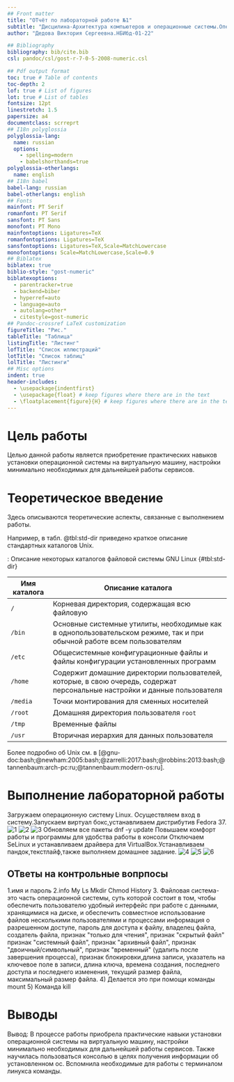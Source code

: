 ```yaml
---
## Front matter
title: "ОТчёт по лабораторной работе №1"
subtitle: "Дисцилина-Архитектура компьютеров и операционные системы.Операционные системы."
author: "Дедова Виктория Сергеевна.НБИбд-01-22"

## Bibliography
bibliography: bib/cite.bib
csl: pandoc/csl/gost-r-7-0-5-2008-numeric.csl

## Pdf output format
toc: true # Table of contents
toc-depth: 2
lof: true # List of figures
lot: true # List of tables
fontsize: 12pt
linestretch: 1.5
papersize: a4
documentclass: scrreprt
## I18n polyglossia
polyglossia-lang:
  name: russian
  options:
	- spelling=modern
	- babelshorthands=true
polyglossia-otherlangs:
  name: english
## I18n babel
babel-lang: russian
babel-otherlangs: english
## Fonts
mainfont: PT Serif
romanfont: PT Serif
sansfont: PT Sans
monofont: PT Mono
mainfontoptions: Ligatures=TeX
romanfontoptions: Ligatures=TeX
sansfontoptions: Ligatures=TeX,Scale=MatchLowercase
monofontoptions: Scale=MatchLowercase,Scale=0.9
## Biblatex
biblatex: true
biblio-style: "gost-numeric"
biblatexoptions:
  - parentracker=true
  - backend=biber
  - hyperref=auto
  - language=auto
  - autolang=other*
  - citestyle=gost-numeric
## Pandoc-crossref LaTeX customization
figureTitle: "Рис."
tableTitle: "Таблица"
listingTitle: "Листинг"
lofTitle: "Список иллюстраций"
lotTitle: "Список таблиц"
lolTitle: "Листинги"
## Misc options
indent: true
header-includes:
  - \usepackage{indentfirst}
  - \usepackage{float} # keep figures where there are in the text
  - \floatplacement{figure}{H} # keep figures where there are in the text
---
```


# Цель работы
Целью данной работы является приобретение практических навыков установки операционной системы на виртуальную машину, настройки минимально необходимых для дальнейшей работы сервисов.


# Теоретическое введение

Здесь описываются теоретические аспекты, связанные с выполнением работы.

Например, в табл. @tbl:std-dir приведено краткое описание стандартных каталогов Unix.

: Описание некоторых каталогов файловой системы GNU Linux {#tbl:std-dir}

| Имя каталога | Описание каталога                                                                                                          |
|--------------|----------------------------------------------------------------------------------------------------------------------------|
| `/`          | Корневая директория, содержащая всю файловую                                                                               |
| `/bin `      | Основные системные утилиты, необходимые как в однопользовательском режиме, так и при обычной работе всем пользователям     |
| `/etc`       | Общесистемные конфигурационные файлы и файлы конфигурации установленных программ                                           |
| `/home`      | Содержит домашние директории пользователей, которые, в свою очередь, содержат персональные настройки и данные пользователя |
| `/media`     | Точки монтирования для сменных носителей                                                                                   |
| `/root`      | Домашняя директория пользователя  `root`                                                                                   |
| `/tmp`       | Временные файлы                                                                                                            |
| `/usr`       | Вторичная иерархия для данных пользователя                                                                                 |

Более подробно об Unix см. в [@gnu-doc:bash;@newham:2005:bash;@zarrelli:2017:bash;@robbins:2013:bash;@tannenbaum:arch-pc:ru;@tannenbaum:modern-os:ru].

# Выполнение лабораторной работы

Загружаем операционную систему Linux. Осуществляем вход в систему.Запускаем виртуал бокс,устанавливаем дистрибутив Fedora 37.
![1](/home/vsdedova/Загрузки/1.jpg)
![2](/home/vsdedova/Загрузки/2.jpg)
![3](/home/vsdedova/Загрузки/3.jpg)
Обновляем все пакеты dnf -y update
Повышаем комфорт работы и программы для удобства работы в консоли
Отключаем SeLinux и устанавливаем драйвера для VirtualBox.Устанавливаем пандок,текстлайф,также выполняем домашнее задание.
![4](/home/vsdedova/Загрузки/4.jpg)
![5](/home/vsdedova/Загрузки/5.jpg)
![6](/home/vsdedova/Загрузки/6.jpg)
## ОТветы на контрольные вопрпосы
1.имя и пароль
2.info
My
Ls
Mkdir
Chmod
History
3. Файловая система- это часть операционной системы, суть которой состоит в том, чтобы обеспечить пользователю удобный интерфейс при работе с данными, хранящимися на диске, и обеспечить совместное использование файлов несколькими пользователями и процессами
информация о разрешенном доступе,
пароль для доступа к файлу,
владелец файла,
создатель файла,
признак "только для чтения", признак "скрытый файл"
признак "системный файл", признак "архивный файл", признак "двоичный/символьный",
признак "временный" (удалить после завершения процесса),
признак блокировки,длина записи,
указатель на ключевое поле в записи,
длина ключа,
времена создания, последнего доступа и последнего изменения,
текущий размер файла,
максимальный размер файла.
4) Делается это при помощи команды mount
5) Команда kill

# Выводы
Вывод: В процессе работы приобрела практические навыки установки операционной системы на виртуальную машину, настройки минимально необходимых для дальнейшей работы сервисов. Также научилась пользоваться консолью в целях получения информации об установленном ос. Вспомнила
необходимые для работы с терминалом линукса команды.
